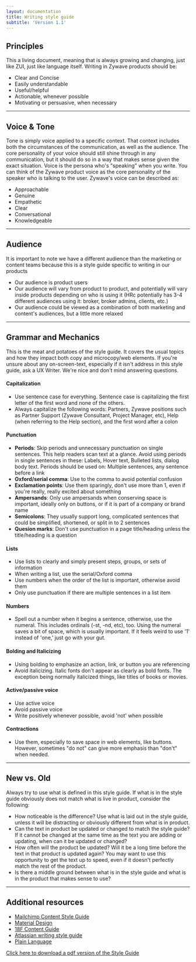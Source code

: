 ```yaml
---
layout: documentation
title: Writing style guide
subtitle: 'Version 1.1'
---
```


## Principles

This a living document, meaning that is always growing and changing, just like ZUI, just like language itself. Writing in Zywave products should be:

- Clear and Concise
- Easily understandable
- Useful/helpful
- Actionable, whenever possible
- Motivating or persuasive, when necessary

---

## Voice & Tone

Tone is simply voice applied to a specific context. That context includes both the
circumstances of the communication, as well as the audience. The core personality of your
voice should still shine through in any communication, but it should do so in a way that
makes sense given the exact situation. Voice is the persona who's "speaking" when you
write. You can think of the Zywave product voice as the core personality of the speaker
who is talking to the user. Zywave's voice can be described as:

- Approachable
- Genuine
- Empathetic
- Clear
- Conversational
- Knowledgeable

---

## Audience

It is important to note we have a different audience than the marketing or content teams
because this is a style guide specific to writing in our products

- Our audience is product users
- Our audience will vary from product to product, and potentially will vary
  inside products depending on who is using it (HRc potentially has 3-4
  different audiences using it: broker, broker admins, clients, etc.)
- Our audience could be viewed as a combination of both marketing and
  content's audiences, but a little more relaxed

---

## Grammar and Mechanics

This is the meat and potatoes of the style guide. It covers the usual topics and how they
impact both copy and microcopy/web elements. If you're unsure about any on-screen-text,
especially if it isn't address in this style guide, ask a UX Writer. We're nice and don't mind
answering questions.

#### Capitalization

- Use sentence case for everything. Sentence case is capitalizing the first letter of the first word and none of the others.
- Always capitalize the following words: Partners, Zywave positions such as Partner Support (Zywave Consultant, Project Manager, etc), Help (when referring to the Help section), and the first word after a colon

#### Punctuation

- **Periods**: Skip periods and unnecessary punctuation on single sentences. This help readers scan text at a glance. Avoid using periods in single sentences in these: Labels, Hover text, Bulleted lists, dialog body text. Periods should be used on: Multiple sentences, any sentence before a link
- **Oxford/serial comma**: Use to the comma to avoid potential confusion
- **Exclamation points**: Use them sparingly, don't use more than 1, even if you're really, really excited about something
- **Ampersands**: Only use ampersands when conserving space is important, ideally only on buttons, or if it is part of a company or brand name
- **Semicolons**: They usually support long, complicated sentences that could be simplified, shortened, or split in to 2 sentences
- **Quesion marks**: Don't use punctuation in a page title/heading unless the title/heading is a question

#### Lists

- Use lists to clearly and simply present steps, groups, or sets of information
- When writing a list, use the serial/Oxford comma
- Use numbers when the order of the list is important, otherwise avoid them
- Only use punctuation if there are multiple sentences in a list item

#### Numbers

- Spell out a number when it begins a sentence, otherwise, use the numeral.
  This includes ordinals (-st, -nd, etc), too. Using the numeral saves a bit of
  space, which is usually important. If it feels weird to use '1' instead of 'one,'
  just go with your gut.

#### Bolding and Italicizing

- Using bolding to emphasize an action, link, or button you are referencing
- Avoid italicizing. Italic fonts don't appear as clearly as bold fonts. The
  exception being normally italicized things, like titles of books or movies.

#### Active/passive voice

- Use active voice
- Avoid passive voice
- Write positively whenever possible, avoid 'not' when possible

#### Contractions

- Use them, especially to save space in web elements, like buttons. However, sometimes "do not" can give more emphasis than "don't" when needed.

---

## New vs. Old

Always try to use what is defined in this style guide. If what is in the style guide obviously does not
match what is live in product, consider the following:

- How noticeable is the difference? Use what is laid out in the style guide,
  unless it will be distracting or obviously different from what is in product.
- Can the text in product be updated or changed to match the style guide? If
  it cannot be changed at the same time as the text you are adding or
  updating, when can it be updated or changed?
- How often will the product be updated? Will it be a long time before the text
  in that product is updated again? You may want to use this opportunity to
  get the text up to speed, even if it doesn't perfectly match the rest of the
  product.
- Is there a middle ground between what is in the style guide and what is in
  the product that makes sense to use?

---

## Additional resources

- [Mailchimp Content Style Guide](https://styleguide.mailchimp.com/)
- [Material Design](https://material.io/design/communication/writing.html)
- [18F Content Guide](https://content-guide.18f.gov/)
- [Atlassian writing style guide](https://atlassian.design/guidelines/brand/writing-style-1)
- [Plain Language](https://plainlanguage.gov/)

[Click here to download a pdf version of the Style Guide](/downloads/voice-and-tone/writing-style-guide/ZUI-Writing-Style-Guide-ver1.pdf)
